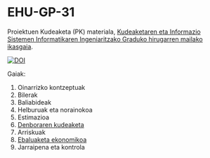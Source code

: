 # EHU-GP-31

Proiektuen Kudeaketa (PK) materiala, [Kudeaketaren eta Informazio Sistemen Informatikaren Ingeniaritzako Graduko hirugarren mailako ikasgaia](https://www.ehu.eus/eu/kudeaketaren-eta-informazio-sistemen-informatikaren-ingeniaritzako-gradua-bizkaia).

[![DOI](https://zenodo.org/badge/335346719.svg)](https://zenodo.org/badge/latestdoi/335346719)

Gaiak:

1. Oinarrizko kontzeptuak
2. Bilerak
3. Baliabideak
4. Helburuak eta norainokoa
5. Estimazioa
6. [Denboraren kudeaketa](DenborarenKudeaketa/index.html)
7. Arriskuak
8. [Ebaluaketa ekonomikoa](EbaluaketaEkonomikoa/index.html)
9. Jarraipena eta kontrola